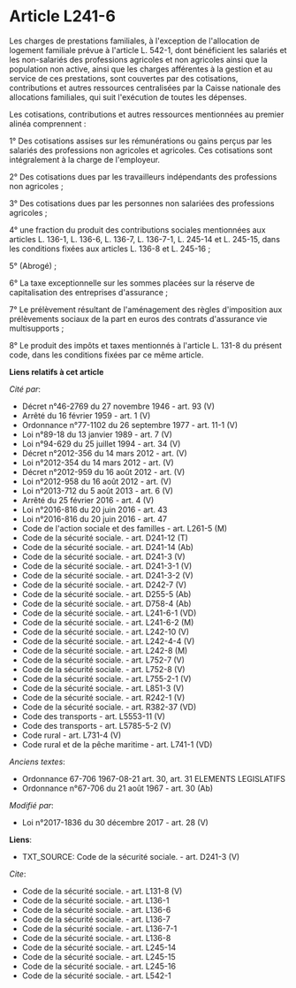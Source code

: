 # Article L241-6

Les charges de prestations familiales, à l'exception de l'allocation de logement familiale prévue à l'article L. 542-1, dont
bénéficient les salariés et les non-salariés des professions agricoles et non agricoles ainsi que la population non active,
ainsi que les charges afférentes à la gestion et au service de ces prestations, sont couvertes par des cotisations,
contributions et autres ressources centralisées par la Caisse nationale des allocations familiales, qui suit l'exécution de
toutes les dépenses.

Les cotisations, contributions et autres ressources mentionnées au premier alinéa comprennent : 

1° Des cotisations assises sur les rémunérations ou gains perçus par les salariés des professions non agricoles et agricoles.
Ces cotisations sont intégralement à la charge de l'employeur.

2° Des cotisations dues par les travailleurs indépendants des professions non agricoles ;

3° Des cotisations dues par les personnes non salariées des professions agricoles ;

4° une fraction du produit des contributions sociales mentionnées aux articles L. 136-1, L. 136-6, L. 136-7, L. 136-7-1, L.
245-14 et L. 245-15, dans les conditions fixées aux articles L. 136-8 et L. 245-16 ; 

5° (Abrogé) ;

6° La taxe exceptionnelle sur les sommes placées sur la réserve de capitalisation des entreprises d'assurance ;

7° Le prélèvement résultant de l'aménagement des règles d'imposition aux prélèvements sociaux de la part en euros des
contrats d'assurance vie multisupports ;

8° Le produit des impôts et taxes mentionnés à l'article L. 131-8 du présent code, dans les conditions fixées par ce même
article.

**Liens relatifs à cet article**

_Cité par_:

  - Décret n°46-2769 du 27 novembre 1946 - art. 93 (V)
  - Arrêté du 16 février 1959 - art. 1 (V)
  - Ordonnance n°77-1102 du 26 septembre 1977 - art. 11-1 (V)
  - Loi n°89-18 du 13 janvier 1989 - art. 7 (V)
  - Loi n°94-629 du 25 juillet 1994 - art. 34 (V)
  - Décret n°2012-356  du 14 mars 2012 - art. (V)
  - Loi n°2012-354 du 14 mars 2012 - art. (V)
  - Décret n°2012-959 du 16 août 2012 - art. (V)
  - Loi n°2012-958 du 16 août 2012 - art. (V)
  - Loi n°2013-712 du 5 août 2013 - art. 6 (V)
  - Arrêté du 25 février 2016 - art. 4 (V)
  - Loi n°2016-816 du 20 juin 2016 - art. 43
  - Loi n°2016-816 du 20 juin 2016 - art. 47
  - Code de l'action sociale et des familles - art. L261-5 (M)
  - Code de la sécurité sociale. - art. D241-12 (T)
  - Code de la sécurité sociale. - art. D241-14 (Ab)
  - Code de la sécurité sociale. - art. D241-3 (V)
  - Code de la sécurité sociale. - art. D241-3-1 (V)
  - Code de la sécurité sociale. - art. D241-3-2 (V)
  - Code de la sécurité sociale. - art. D242-7 (V)
  - Code de la sécurité sociale. - art. D255-5 (Ab)
  - Code de la sécurité sociale. - art. D758-4 (Ab)
  - Code de la sécurité sociale. - art. L241-6-1 (VD)
  - Code de la sécurité sociale. - art. L241-6-2 (M)
  - Code de la sécurité sociale. - art. L242-10 (V)
  - Code de la sécurité sociale. - art. L242-4-4 (V)
  - Code de la sécurité sociale. - art. L242-8 (M)
  - Code de la sécurité sociale. - art. L752-7 (V)
  - Code de la sécurité sociale. - art. L752-8 (V)
  - Code de la sécurité sociale. - art. L755-2-1 (V)
  - Code de la sécurité sociale. - art. L851-3 (V)
  - Code de la sécurité sociale. - art. R242-1 (V)
  - Code de la sécurité sociale. - art. R382-37 (VD)
  - Code des transports - art. L5553-11 (V)
  - Code des transports - art. L5785-5-2 (V)
  - Code rural - art. L731-4 (V)
  - Code rural et de la pêche maritime - art. L741-1 (VD)

_Anciens textes_:

  - Ordonnance 67-706 1967-08-21 art. 30, art. 31 ELEMENTS LEGISLATIFS
  - Ordonnance n°67-706 du 21 août 1967 - art. 30 (Ab)

_Modifié par_:

  - Loi n°2017-1836 du 30 décembre 2017 - art. 28 (V)

**Liens**:

  - TXT_SOURCE: Code de la sécurité sociale. - art. D241-3 (V)

_Cite_:

  - Code de la sécurité sociale. - art. L131-8 (V)
  - Code de la sécurité sociale. - art. L136-1
  - Code de la sécurité sociale. - art. L136-6
  - Code de la sécurité sociale. - art. L136-7
  - Code de la sécurité sociale. - art. L136-7-1
  - Code de la sécurité sociale. - art. L136-8
  - Code de la sécurité sociale. - art. L245-14
  - Code de la sécurité sociale. - art. L245-15
  - Code de la sécurité sociale. - art. L245-16
  - Code de la sécurité sociale. - art. L542-1
